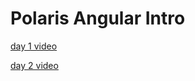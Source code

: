 Polaris Angular Intro
===

[day 1 video](https://vimeo.com/284027244/339a183cd9)

[day 2 video](https://vimeo.com/284180043/7fa0bf9bf9)